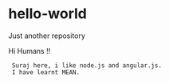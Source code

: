 # hello-world
Just another repository


Hi Humans !!
    
     Suraj here, i like node.js and angular.js.
     I have learnt MEAN.
